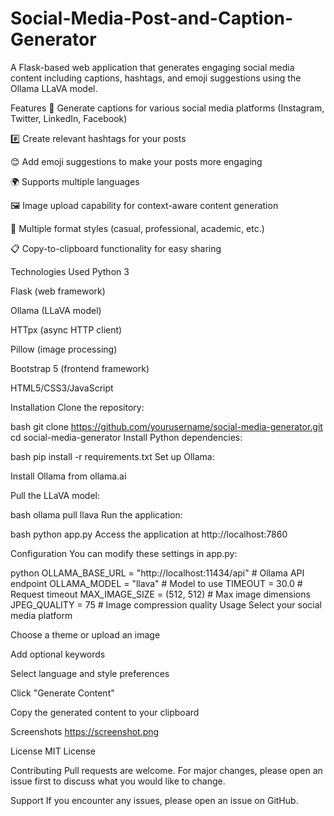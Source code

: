 # Social-Media-Post-and-Caption-Generator

A Flask-based web application that generates engaging social media content including captions, hashtags, and emoji suggestions using the Ollama LLaVA model.

Features
📝 Generate captions for various social media platforms (Instagram, Twitter, LinkedIn, Facebook)

#️⃣ Create relevant hashtags for your posts

😊 Add emoji suggestions to make your posts more engaging

🌍 Supports multiple languages

🖼️ Image upload capability for context-aware content generation

🎨 Multiple format styles (casual, professional, academic, etc.)

📋 Copy-to-clipboard functionality for easy sharing

Technologies Used
Python 3

Flask (web framework)

Ollama (LLaVA model)

HTTpx (async HTTP client)

Pillow (image processing)

Bootstrap 5 (frontend framework)

HTML5/CSS3/JavaScript

Installation
Clone the repository:

bash
git clone https://github.com/yourusername/social-media-generator.git
cd social-media-generator
Install Python dependencies:

bash
pip install -r requirements.txt
Set up Ollama:

Install Ollama from ollama.ai

Pull the LLaVA model:

bash
ollama pull llava
Run the application:

bash
python app.py
Access the application at http://localhost:7860

Configuration
You can modify these settings in app.py:

python
OLLAMA_BASE_URL = "http://localhost:11434/api"  # Ollama API endpoint
OLLAMA_MODEL = "llava"                          # Model to use
TIMEOUT = 30.0                                  # Request timeout
MAX_IMAGE_SIZE = (512, 512)                     # Max image dimensions
JPEG_QUALITY = 75                               # Image compression quality
Usage
Select your social media platform

Choose a theme or upload an image

Add optional keywords

Select language and style preferences

Click "Generate Content"

Copy the generated content to your clipboard

Screenshots
https://screenshot.png

License
MIT License

Contributing
Pull requests are welcome. For major changes, please open an issue first to discuss what you would like to change.

Support
If you encounter any issues, please open an issue on GitHub.
